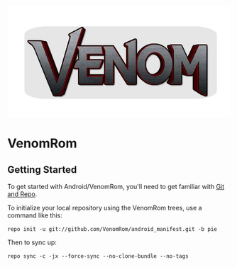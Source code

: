 <p align="center">
 <img src="https://github.com/VenomRom/android_manifest/blob/pie/VenomRom.jpg" > 
</p>


VenomRom
==============

Getting Started
----------------

To get started with Android/VenomRom, you'll need to get
familiar with [Git and Repo](https://source.android.com/source/using-repo.html).

To initialize your local repository using the VenomRom trees, use a command like this:

    repo init -u git://github.com/VenomRom/android_manifest.git -b pie

Then to sync up:

    repo sync -c -jx --force-sync --no-clone-bundle --no-tags
